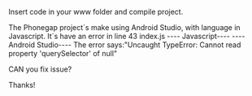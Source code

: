 Insert code in your www folder and compile project.

The Phonegap project´s make using Android Studio, with language in Javascript.
It´s have an error in line 43 index.js ---- Javascript----
----Android Studio----
The error says:"Uncaught TypeError: Cannot read property 'querySelector' of null"

CAN you fix issue?

Thanks!
